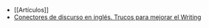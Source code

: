 - [[Artículos]]
- [Conectores de discurso en inglés. Trucos para mejorar el Writing](https://revistadigital.inesem.es/idiomas/conectores-discursivos-writing/) 